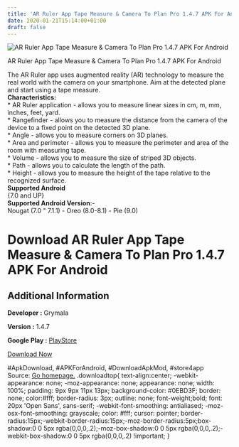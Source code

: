 ```yaml
---
title: 'AR Ruler App Tape Measure & Camera To Plan Pro 1.4.7 APK For Android'
date: 2020-01-21T15:14:00+01:00
draft: false
---
```


![AR Ruler App Tape Measure & Camera To Plan Pro 1.4.7 APK For Android](https://i2.wp.com/apkhome.net/wp-content/uploads/2020/01/AR-Ruler-App-Tape-Measure-Camera-To-Plan-Pro-1.4.7.png "AR Ruler App Tape Measure & Camera To Plan Pro 1.4.7 APK For Android")

  

AR Ruler App Tape Measure & Camera To Plan Pro 1.4.7 APK For Android

The AR Ruler app uses augmented reality (AR) technology to measure the real world with the camera on your smartphone. Aim at the detected plane and start using a tape measure.  
**Characteristics:**  
\* AR Ruler application - allows you to measure linear sizes in cm, m, mm, inches, feet, yard.  
\* Rangefinder - allows you to measure the distance from the camera of the device to a fixed point on the detected 3D plane.  
\* Angle - allows you to measure corners on 3D planes.  
\* Area and perimeter - allows you to measure the perimeter and area of the room with measuring tape.  
\* Volume - allows you to measure the size of striped 3D objects.  
\* Path - allows you to calculate the length of the path.  
\* Height - allows you to measure the height of the tape relative to the recognized surface.  
**Supported Android**  
{7.0 and UP}  
**Supported Android Version**:-  
Nougat (7.0 " 7.1.1) - Oreo (8.0-8.1) - Pie (9.0)

Download AR Ruler App Tape Measure & Camera To Plan Pro 1.4.7 APK For Android
=============================================================================

Additional Information
----------------------

**Developer :** Grymala

**Version :** 1.4.7

**Google Play :** [PlayStore](https://play.google.com/store/apps/details?id=com.grymala.aruler)

  

[Download Now](https://store4app.co/post/ar-ruler-app-tape-measure-amp-camera-to-plan-pro-1-4-7-apk-for-android_1579615353)

  
#ApkDownload, #APKForAndroid, #DownloadApkMod, #store4app  
Source: [Go homepage.](https://store4app.co/post/ar-ruler-app-tape-measure-amp-camera-to-plan-pro-1-4-7-apk-for-android_1579615353) .downloadtop{ text-align:center; -webkit-appearance: none; -moz-appearance: none; appearance: none; width: 100%; padding: 9px 9px 11px 13px; background-color: #0EBD3F; border: none; color:#fff; border-radius: 3px; outline: none; font-weight;bold; font: 20px 'Open Sans', sans-serif; -webkit-font-smoothing: antialiased; -moz-osx-font-smoothing: grayscale; color: #fff; cursor: pointer; border-radius:15px;-webkit-border-radius:15px;-moz-border-radius:5px;box-shadow:0 0 5px rgba(0,0,0,.2);-moz-box-shadow:0 0 5px rgba(0,0,0,.2);-webkit-box-shadow:0 0 5px rgba(0,0,0,.2) !important; }